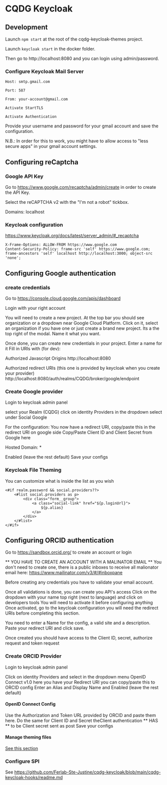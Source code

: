 CQDG Keycloak
==============

Development
-------------

Launch ``npm start`` at the root of the cqdg-keycloak-themes project.

Launch ``keycloak start`` in the docker folder.

Then go to http://localhost:8080 and you can login using admin/password.

### Configure Keycloak Mail Server

```
Host: smtp.gmail.com

Port: 587

From: your-account@gmail.com

Activate StartTLS

Activate Authentication
```

Provide your username and password for your gmail account and save the configuration.

N.B.: In order for this to work, you might have to allow access to "less secure apps" in your gmail account settings.

## Configuring reCaptcha

### Google API Key
Go to https://www.google.com/recaptcha/admin/create in order to create the API Key.

Select the reCAPTCHA v2 with the "I'm not a robot" tickbox.

Domains: localhost

### Keycloak configuration

https://www.keycloak.org/docs/latest/server_admin/#_recaptcha

```
X-Frame-Options: ALLOW-FROM https://www.google.com
Content-Security-Policy: frame-src 'self' https://www.google.com; frame-ancestors 'self' localhost http://localhost:3000; object-src 'none';
```


## Configuring Google authentication

### create credentials
Go to https://console.cloud.google.com/apis/dashboard

Login with your right account

You will need to create a new project. 
At the top bar you should see organization or a dropdown near Google Cloud Platform.
Click on it, select an organization if you have one or just create a brand new project. 
Its a the top right of the modal. Name it what you want.

Once done, you can create new credentials in your project.
Enter a name for it
Fill in URIs with (for dev):

Authorized Javascript Origins
http://localhost:8080

Authorized redirect URIs (this one is provided by keycloak when you create your provider)
http://localhost:8080/auth/realms/CQDG/broker/google/endpoint


### Create Google provider
Login to keycloak admin panel

select your Realm (CQDG)
click on identity Providers
in the dropdown select under Social Google

For the configuration:
You now have a redirect URI, copy/paste this in the redirect URI on google side
Copy/Paste Client ID and Client Secret from Google here

Hosted Domain: *

Enabled (leave the rest default)
Save your configs

### Keycloak File Theming
You can customize what is inside the list as you wish

```
<#if realm.password && social.providers??>
    <#list social.providers as p>
        <div class="form__group">
            <a class="social-link" href="${p.loginUrl}">
                ${p.alias}
            </a>
        </div>
    </#list>
</#if>
```
## Configuring ORCID authentication
Go to https://sandbox.orcid.org/ to create an account or login

** YOU HAVE TO CREATE AN ACCOUNT WITH A MALINATOR EMAIL **
You don't need to create one, there is a public inboxes to receive all malionator email here: https://www.mailinator.com/v3/#/#inboxpane

Before creating any credentials you have to validate your email account.

Once all validations is done, you can create you API's access
Click on the dropdown with your name top right (next to language) and click on developers tools
You will need to activate it before configuring anything
Once activated, go to the keycloak configuration you will need the redirect URIs before completing this section.

You need to enter a Name for the config,  a valid site and a description.
Paste your redirect URI and click save.

Once created you should have access to the Client ID, secret, authorize request and token request

### Create ORCID Provider
Login to keycloak admin panel

Click on identity Providers and select in the dropdown menu OpenID Connect v1.0
here you have your Redirect URI you can copy/paste this to ORCID config
Enter an Alias and Display Name and Enabled (leave the rest default)

#### OpenID Connect Config
Use the Authorization and Token URL provided by ORCID and paste them here.
Do the same for Client ID and Secret theClient authentication ** HAS ** to be Client secret sent as post
Save your configs

#### Manage theming files
[See this section](#keycloak-file-theming)

### Configure SPI
See https://github.com/Ferlab-Ste-Justine/cqdg-keycloak/blob/main/cqdg-keycloak-hooks/readme.md